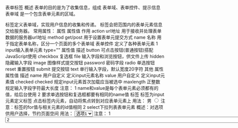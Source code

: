 表单标签
    概述 表单的目的是为了收集信息，组成 表单域、表单控件、提示信息
    表单域 
        是一个包含表单元素的区域。
            <form>标签定义表单域，实现用户信息的收集和传递。
            <form>标签会把范围内的表单元素信息交给服务器。
        常用属性：
        属性          属性值         作用
        action       url地址          用于接收并处理表单数据的服务器url地址
        method       get/post        用于设置表单元提交方式
        name         名称             用于指定表单名称，区分一个页面的多个表单域
    表单控件
        定义了各种表单元素
        1 input输入表单元素 type=""
            属性值         描述
            button        可点击按钮(普通按钮)搭配JavaScript使用
            checkbox      复选框
            file          输入字段和浏览按钮，供文件上传
            hidden        隐藏输入字段
            image         图像样式提交按钮
            password      密码字段
            radio         单选按钮
            reset         重置按钮
            submit        提交按钮
            text          单行输入字段，默认宽度20字符
        其他
            属性          属性值         描述
            name         用户自定义      定义input元素名称
            value        用户自定义      定义input元素值
            checked      checked       规定input元素首次加载应当被选中
            maxlength    正整数         规定输入字段字符最大长度
            注意：
                1 name和value是每个表单元素必须都有的值，给后台使用
                2 要求单选按钮和复选框都要有相同的name值
        <label>标签
            <label>标签为input元素定义标签
            点击<label>标签内元素，自动将焦点转到对应表单元素上
            用法：
                <label for="sex">男</label>
                <input type="radio" name="sex" id="sex"/>
                    注意：<label>标签的for值与相关元素的id值相同
        2 select下拉列表表单元素
            概述：对选项供用户选择，节约页面空间
            用法：
            <select>
                <option>选项1</option>
                <option>选项2</option>
                <option>选项2</option>
                ...
            </select>
            注意：
                1 <select>中至少包含一对<option>     
                2 <option>中定义selected="selected"时，当前选项为默认值
        3 textarea文本域元素
            概述：适用于用户输入内容较多场景，留言板、评论
            使用：
                <textarea rows="3" clos="20">
                    文本内容
                </textarea>